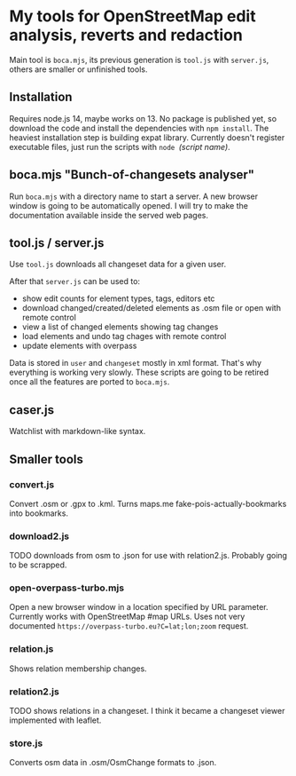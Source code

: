 # My tools for OpenStreetMap edit analysis, reverts and redaction

Main tool is `boca.mjs`, its previous generation is `tool.js` with `server.js`, others are smaller or unfinished tools.

## Installation

Requires node.js 14, maybe works on 13.
No package is published yet, so download the code and install the dependencies with `npm install`.
The heaviest installation step is building expat library.
Currently doesn't register executable files, just run the scripts with `node `*(script name)*.

## boca.mjs "Bunch-of-changesets analyser"

Run `boca.mjs` with a directory name to start a server.
A new browser window is going to be automatically opened.
I will try to make the documentation available inside the served web pages.

## tool.js / server.js

Use `tool.js` downloads all changeset data for a given user.

After that `server.js` can be used to:

* show edit counts for element types, tags, editors etc
* download changed/created/deleted elements as .osm file or open with remote control
* view a list of changed elements showing tag changes
* load elements and undo tag chages with remote control
* update elements with overpass

Data is stored in `user` and `changeset` mostly in xml format.
That's why everything is working very slowly.
These scripts are going to be retired once all the features are ported to `boca.mjs`.

## caser.js

Watchlist with markdown-like syntax.

## Smaller tools

### convert.js

Convert .osm or .gpx to .kml. Turns maps.me fake-pois-actually-bookmarks into bookmarks.

### download2.js

TODO downloads from osm to .json for use with relation2.js. Probably going to be scrapped.

### open-overpass-turbo.mjs

Open a new browser window in a location specified by URL parameter.
Currently works with OpenStreetMap #map URLs.
Uses not very documented `https://overpass-turbo.eu?C=lat;lon;zoom` request.

### relation.js

Shows relation membership changes.

### relation2.js

TODO shows relations in a changeset. I think it became a changeset viewer implemented with leaflet.

### store.js

Converts osm data in .osm/OsmChange formats to .json.
